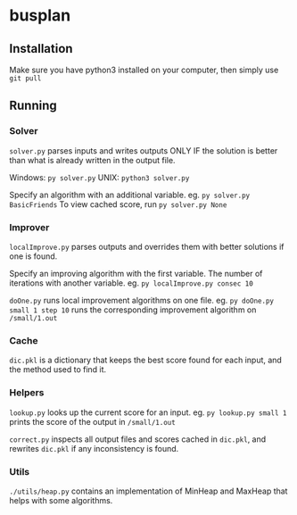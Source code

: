 # busplan

## Installation

Make sure you have python3 installed on your computer, then simply use `git pull`

## Running


### Solver

`solver.py` parses inputs and writes outputs ONLY IF the solution is better than what is already written in the output file.

Windows: `py solver.py`
UNIX: `python3 solver.py`

Specify an algorithm with an additional variable. eg. `py solver.py BasicFriends`
To view cached score, run `py solver.py None`


### Improver

`localImprove.py` parses outputs and overrides them with better solutions if one is found.

Specify an improving algorithm with the first variable. The number of iterations with another variable. eg. `py localImprove.py consec 10`

`doOne.py` runs local improvement algorithms on one file. eg. `py doOne.py small 1 step 10` runs the corresponding improvement algorithm on `/small/1.out`


### Cache

`dic.pkl` is a dictionary that keeps the best score found for each input, and the method used to find it.


### Helpers

`lookup.py` looks up the current score for an input. eg. `py lookup.py small 1` prints the score of the output in `/small/1.out`

`correct.py` inspects all output files and scores cached in `dic.pkl`, and rewrites `dic.pkl` if any inconsistency is found.


### Utils

`./utils/heap.py` contains an implementation of MinHeap and MaxHeap that helps with some algorithms.
